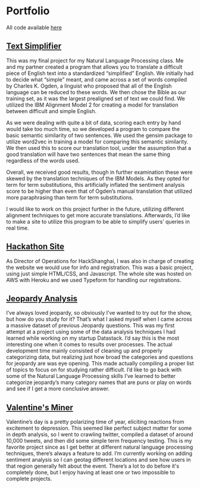 # Portfolio

All code available [here](https://github.com/msa455/msa455.github.io)

## [Text Simplifier](https://github.com/msa455/msa455.github.io/tree/master/nlp)

This was my final project for my Natural Language Processing class. Me and my partner created a program that allows you to translate a 
difficult piece of English text into a standardized “simplified” English. We initially had to decide what “simple” meant, and 
came across a set of words compiled by Charles K. Ogden, a linguist who proposed that all of the English language can be reduced to
these words. We then chose the Bible as our training set, as it was the largest prealigned set of text we could find. We utilized the 
IBM Alignment Model 2 for creating a model for translation between difficult and simple English.

As we were dealing with quite a bit of data, scoring each entry by hand would take too much time, so we developed a program to
compare the basic semantic similarity of two sentences. We used the gensim package to utilize word2vec in training a model for 
comparing this semantic similarity. We then used this to score our translation tool, under the assumption that a good translation
will have two sentences that mean the same thing regardless of the words used. 

Overall, we received good results, though in further examination these were skewed by the translation techniques of the IBM Models. 
As they opted for term for term substitutions, this artificially inflated the sentiment analysis score to be higher than even that 
of Ogden’s manual translation that utilized more paraphrasing than term for term substitutions. 

I would like to work on this project further in the future, utilizing different alignment techniques to get more accurate translations. 
Afterwards, I’d like to make a site to utilize this program to be able to simplify users’ queries in real time.

## [Hackathon Site](https://github.com/msa455/msa455.github.io/tree/master/Hackathon%20Site)

As Director of Operations for HackShanghai, I was also in charge of creating the website we would use for info and registration. 
This was a basic project, using just simple HTML/CSS, and Javascript. The whole site was hosted on AWS with Heroku and we used 
Typeform for handling our registrations. 

## [Jeopardy Analysis](https://github.com/msa455/msa455.github.io/tree/master/jeopardy)

I’ve always loved jeopardy, so obviously I’ve wanted to try out for the show, but how do you study for it? That’s what I asked
myself when I came across a massive dataset of previous Jeopardy questions. This was my first attempt at a project using some 
of the data analysis techniques I had learned while working on my startup Datastack. I’d say this is the most interesting one 
when it comes to results over processes. The actual development time mainly consisted of cleaning up and properly categorizing 
data, but realizing just how broad the categories and questions for jeopardy are was eye opening. This made actually compiling 
a proper list of topics to focus on for studying rather difficult. I’d like to go back with some of the Natural Language Processing 
skills I’ve learned to better categorize jeopardy’s many category names that are puns or play on words and see if I get a more 
conclusive answer.

## [Valentine's Miner](https://github.com/msa455/msa455.github.io/tree/master/valentinesMiner)

Valentine’s day is a pretty polarizing time of year, eliciting reactions from excitement to depression. This seemed like 
perfect subject matter for some in depth analysis, so I went to crawling twitter, compiled a dataset of around 10,000 tweets,
and then did some simple term frequency testing. This is my favorite project since as I get better at different natural language 
processing techniques, there’s always a feature to add. I’m currently working on adding sentiment analysis so I can geotag 
different locations and see how users in that region generally felt about the event. There’s a lot to do before it's completely
done, but I enjoy having at least one or two impossible to complete projects. 

